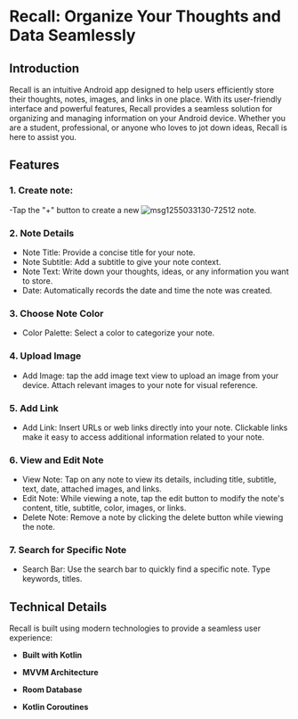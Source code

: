 # Recall: Organize Your Thoughts and Data Seamlessly
## Introduction
Recall is an intuitive Android app designed to help users efficiently store their thoughts, notes, images, and links in one place. With its user-friendly interface and powerful features, Recall provides a seamless solution for organizing and managing information on your Android device. Whether you are a student, professional, or anyone who loves to jot down ideas, Recall is here to assist you.
## Features
###  1. **Create note**: 
-Tap the "+" button to create a new 
![msg1255033130-72512](https://github.com/Rodinamomen/Recall/assets/96385247/9595418b-85e9-4ae9-8fc7-d02422031180)
note.
###  2. **Note Details**
- Note Title: Provide a concise title for your note.
- Note Subtitle: Add a subtitle to give your note context.
- Note Text: Write down your thoughts, ideas, or any information you want to store.
- Date: Automatically records the date and time the note was created.
###  3. **Choose Note Color**
- Color Palette: Select a color to categorize your note.
###  4. **Upload Image**
- Add Image: tap the add image text view to upload an image from your device. Attach relevant images to your note for visual reference.
###  5. **Add Link**
- Add Link: Insert URLs or web links directly into your note. Clickable links make it easy to access additional information related to your note.
###  6. **View and Edit Note**
- View Note: Tap on any note to view its details, including title, subtitle, text, date, attached images, and links.
- Edit Note: While viewing a note, tap the edit button to modify the note's content, title, subtitle, color, images, or links.
- Delete Note: Remove a note by clicking the delete button while viewing the note.
###  7. **Search for Specific Note**
- Search Bar: Use the search bar to quickly find a specific note. Type keywords, titles.
## Technical Details

Recall is built using modern technologies to provide a seamless user experience:

- **Built with Kotlin** 
  
- **MVVM Architecture** 
  
- **Room Database** 
  
- **Kotlin Coroutines**
